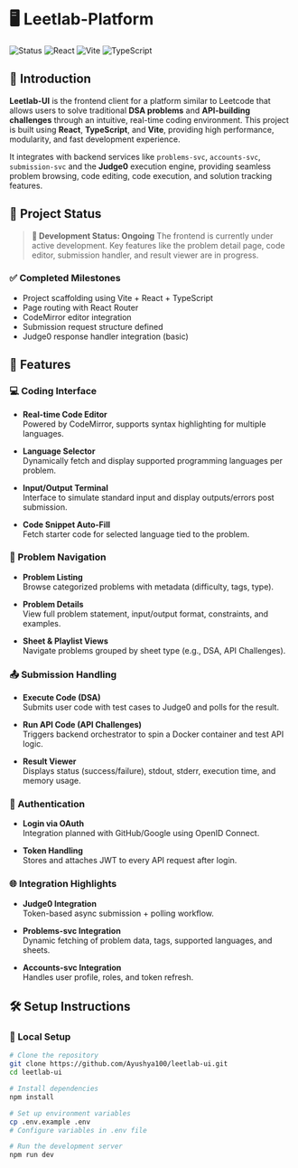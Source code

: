 # 🖥️ Leetlab-Platform
![Status](https://img.shields.io/badge/status-development%20ongoing-blue)
![React](https://img.shields.io/badge/React-18.x-blue)
![Vite](https://img.shields.io/badge/Vite-5.x-yellow)
![TypeScript](https://img.shields.io/badge/TypeScript-5.x-blueviolet)

## 🧩 Introduction
**Leetlab-UI** is the frontend client for a platform similar to Leetcode that allows users to solve traditional **DSA problems** and **API-building challenges** through an intuitive, real-time coding environment. This project is built using **React**, **TypeScript**, and **Vite**, providing high performance, modularity, and fast development experience.

It integrates with backend services like `problems-svc`, `accounts-svc`, `submission-svc` and the **Judge0** execution engine, providing seamless problem browsing, code editing, code execution, and solution tracking features.

## 📌 Project Status

> **🚧 Development Status: Ongoing**
The frontend is currently under active development. Key features like the problem detail page, code editor, submission handler, and result viewer are in progress.

### ✅ Completed Milestones

- Project scaffolding using Vite + React + TypeScript
- Page routing with React Router
- CodeMirror editor integration
- Submission request structure defined
- Judge0 response handler integration (basic)

## 🚀 Features

### 💻 Coding Interface

- **Real-time Code Editor**  
  Powered by CodeMirror, supports syntax highlighting for multiple languages.

- **Language Selector**  
  Dynamically fetch and display supported programming languages per problem.

- **Input/Output Terminal**  
  Interface to simulate standard input and display outputs/errors post submission.

- **Code Snippet Auto-Fill**  
  Fetch starter code for selected language tied to the problem.

### 📑 Problem Navigation
- **Problem Listing**  
  Browse categorized problems with metadata (difficulty, tags, type).

- **Problem Details**  
  View full problem statement, input/output format, constraints, and examples.

- **Sheet & Playlist Views**  
  Navigate problems grouped by sheet type (e.g., DSA, API Challenges).

### 📤 Submission Handling

- **Execute Code (DSA)**  
  Submits user code with test cases to Judge0 and polls for the result.

- **Run API Code (API Challenges)**  
  Triggers backend orchestrator to spin a Docker container and test API logic.

- **Result Viewer**  
  Displays status (success/failure), stdout, stderr, execution time, and memory usage.

### 🔐 Authentication

- **Login via OAuth**  
  Integration planned with GitHub/Google using OpenID Connect.

- **Token Handling**  
  Stores and attaches JWT to every API request after login.

### 🌐 Integration Highlights

- **Judge0 Integration**  
  Token-based async submission + polling workflow.

- **Problems-svc Integration**  
  Dynamic fetching of problem data, tags, supported languages, and sheets.

- **Accounts-svc Integration**  
  Handles user profile, roles, and token refresh.

## 🛠️ Setup Instructions

### 🚀 Local Setup

```bash
# Clone the repository
git clone https://github.com/Ayushya100/leetlab-ui.git
cd leetlab-ui

# Install dependencies
npm install

# Set up environment variables
cp .env.example .env
# Configure variables in .env file

# Run the development server
npm run dev